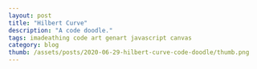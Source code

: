 ```yaml
---
layout: post
title: "Hilbert Curve"
description: "A code doodle."
tags: imadeathing code art genart javascript canvas
category: blog
thumb: /assets/posts/2020-06-29-hilbert-curve-code-doodle/thumb.png
---
```


<script>
  var parentDiv = document.getElementsByClassName("all")[0];
  var closeButton = document.createElement("input");
  closeButton.classList.add("closeButton");
  closeButton.value = "X";
  closeButton.onclick = function() {
    parentDiv.remove();
  };
  parentDiv.insertBefore(closeButton, parentDiv.firstChild);

  // modify this value to see fewer/more curve segments
  var order = 6;
  
  var canvas = document.createElement('canvas');
  canvas.id = 'the-canvas';
  canvas.height = window.innerHeight;
  canvas.width = window.innerWidth;
  document.body.prepend(canvas);
  var ctx = canvas.getContext('2d');
  ctx.lineWidth = 2;

  function Point(x, y) {
    this.x = x;
    this.y = y;
  }
  Point.prototype.mult = function(scalar) {
      this.x *= scalar;
      this.y *= scalar;
      return this;
  }
  Point.prototype.add = function(x, y) {
      this.x += x;
      this.y += y;
      return this;
  }

  var N = Math.pow(2, order);
  var total = N * N;

  function hilbert(i) {
    var points = [new Point(0, 0), new Point(0, 1), new Point(1, 1), new Point(1, 0)];
    var index = i & 3;
    var v = points[index];

    for (var j = 1; j < order; j++) {
      i = i >>> 2;
      index = i & 3;
      var len = Math.pow(2, j);
      switch(index) {
        case 0:
          var temp = v.x;
          v.x = v.y;
          v.y = temp;
          break;
        case 1:
          v.y += len;
          break;
        case 2:
          v.x += len;
          v.y += len;
          break;
        case 3:
          var temp = len - 1 - v.x;
          v.x = len - 1 - v.y;
          v.y = temp;
          v.x += len;
          break;
        default:
            // should not happen
          alert("hilbert unknown index", index);
          break;
      }
    }
    return v;

  }

  var isInViewport = function isInViewport(elem) {
      var bounding = elem.getBoundingClientRect();
      //  If the bottom is in view but the top isn't then it's visible
      return bounding.bottom >= 0 && bounding.bottom <= (window.innerHeight || document.documentElement.clientHeight) || bounding.top >= 0 && bounding.top <= (window.innerHeight || document.documentElement.clientHeight);
  };

  var animate = null;

  function stop() {
    animate = false;
  }

  function start() {
    animate = true;

    var counter = 0;
    var index = 1;
    function reset () {
      ctx.clearRect(0, 0, canvas.width, canvas.height);
      counter = 0;
      index = 1;
      ctx.strokeStyle = 'black';
    }
    reset();

    // using height as it's shorter than width
    var len = Math.floor(canvas.height / N);
    // initialise the entire curve
    var path = [];
    for (let i = 0; i < total; i++) {
        path[i] = hilbert(i);
        path[i].mult(len);
        path[i].add(len / 2, len / 2);
    }

    function step() {
      if (!animate) return;
      if (!isInViewport(canvas)) return;

      // draw chunks up to counter's value
      do {
          // hue between 0 and 360, based on i in 0 -> path.length
        var hue = index * 360 / path.length;
        ctx.strokeStyle = 'hsla(' + hue + ', 100%, 40%, 1)';
        ctx.beginPath();
        ctx.moveTo(path[index].x, path[index].y);
        ctx.lineTo(path[index - 1].x, path[index - 1].y);
        ctx.stroke();
      } while (++index < counter);

      counter += (path.length / 2048);
      if (counter > path.length) {
        reset();
        // stop();
      }

      window.requestAnimationFrame(step);
    }

    window.requestAnimationFrame(step);
  }

  window.addEventListener('resize', function () {
    canvas.width = window.innerWidth;
    canvas.height = window.innerHeight;
    stop();
    start();
  });

  start();
    
  </script>
